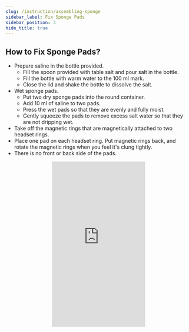 ```yaml
---
slug: /instruction/assembling-sponge
sidebar_label: Fix Sponge Pads
sidebar_position: 3
hide_title: true
---
```

## How to Fix Sponge Pads?
- Prepare saline in the bottle provided.
  - Fill the spoon provided with table salt and pour salt in the bottle. 
  - Fill the bottle with warm water to the 100 ml mark. 
  - Close the lid and shake the bottle to dissolve the salt.
- Wet sponge pads.
  - Put two dry sponge pads into the round container.
  - Add 10 ml of saline to two pads.
  - Press the wet pads so that they are evenly and fully moist.
  - Gently squeeze the pads to remove excess salt water so that they are not dripping wet.
- Take off the magnetic rings that are magnetically attached to two headset rings.
- Place one pad on each headset ring. Put magnetic rings back, and rotate the magnetic rings when you feel it's clung tightly.
- There is no front or back side of the pads.

<div align="center">
    <iframe
          src="https://tdcs-resources.s3.us-west-2.amazonaws.com/Videos/SetupStimCurrent.AssembleSponge.Video.mp4" 
          scrolling="no" 
          border="0" 
          frameborder="no" 
          framespacing="0" 
          allowfullscreen="true"
          width = "253"
          height = "450"> 
    </iframe>
</div>
